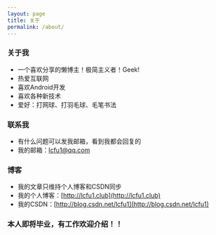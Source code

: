 ```yaml
---
layout: page
title: 关于
permalink: /about/
---
```


### 关于我
- 一个喜欢分享的懒博主！极简主义者！Geek!
- 热爱互联网
- 喜欢Android开发
- 喜欢各种新技术
- 爱好：打网球、打羽毛球、毛笔书法

### 联系我
- 有什么问题可以发我邮箱，看到我都会回复的
- 我的邮箱：lcfu1@qq.com

### 博客
- 我的文章只维持个人博客和CSDN同步
- 我的个人博客：[http://lcfu1.club](http://lcfu1.club)
- 我的CSDN：[http://blog.csdn.net/lcfu1](http://blog.csdn.net/lcfu1)

### 本人即将毕业，有工作欢迎介绍！！
